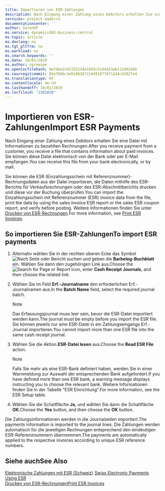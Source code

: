 ```yaml
---
title: Importieren von ESR-Zahlungen
description: Nach Eingang einer Zahlung eines Debitors erhalten Sie eine Datei mit Informationen zu bezahlten Rechnungen. Sie können diese Datei elektronisch von der Bank oder per E-Mail empfangen.
services: project-madeira
documentationcenter: ''
author: SorenGP
ms.service: dynamics365-business-central
ms.topic: article
ms.devlang: na
ms.tgt_pltfrm: na
ms.workload: na
ms.search.keywords: ''
ms.date: 10/01/2019
ms.author: sgroespe
ms.openlocfilehash: 0efdee2c91155234e19d3c5c64a53ab112d82e6b
ms.sourcegitcommit: 02e704bc3e01d62072144919774f1244c42827e4
ms.translationtype: HT
ms.contentlocale: de-CH
ms.lasthandoff: 10/01/2019
ms.locfileid: "2301028"
---
```

# <a name="import-esr-payments"></a><span data-ttu-id="9df2f-104">Importieren von ESR-Zahlungen</span><span class="sxs-lookup"><span data-stu-id="9df2f-104">Import ESR Payments</span></span>
<span data-ttu-id="9df2f-105">Nach Eingang einer Zahlung eines Debitors erhalten Sie eine Datei mit Informationen zu bezahlten Rechnungen.</span><span class="sxs-lookup"><span data-stu-id="9df2f-105">After you receive payment from a customer, you receive a file that contains information about paid invoices.</span></span> <span data-ttu-id="9df2f-106">Sie können diese Datei elektronisch von der Bank oder per E-Mail empfangen.</span><span class="sxs-lookup"><span data-stu-id="9df2f-106">You can receive this file from your bank electronically, or by mail.</span></span>  

<span data-ttu-id="9df2f-107">Sie können die ESR (Einzahlungsschein mit Referenznummer)-Rechnungsdaten aus der Datei importieren, die Daten mithilfe des ESR-Berichts für Verkaufsrechnungen oder des ESR-Abschnittberichts drucken und diese vor der Buchung überprüfen.</span><span class="sxs-lookup"><span data-stu-id="9df2f-107">You can import the Einzahlungsschein mit Referenznummer (ESR) invoice data from the file, print the data by using the sales invoice ESR report or the sales ESR coupon report, and verify before posting.</span></span> <span data-ttu-id="9df2f-108">Weitere Informationen finden Sie unter [Drucken von ESR-Rechnungen](how-to-print-esr-invoices.md).</span><span class="sxs-lookup"><span data-stu-id="9df2f-108">For more information, see [Print ESR Invoices](how-to-print-esr-invoices.md).</span></span>  

## <a name="to-import-esr-payments"></a><span data-ttu-id="9df2f-109">So importieren Sie ESR-Zahlungen</span><span class="sxs-lookup"><span data-stu-id="9df2f-109">To import ESR payments</span></span>  

1.  <span data-ttu-id="9df2f-110">Alternativ wählen Sie in der rechten oberen Ecke das Symbol ![Nach Seite oder Bericht suchen](../../media/ui-search/search_small.png "Nach Seite oder Bericht suchen") und geben die **Barbeleg-Buchblatt** ein. Wählen Sie dann den zugehörigen Link aus.</span><span class="sxs-lookup"><span data-stu-id="9df2f-110">Choose the ![Search for Page or Report](../../media/ui-search/search_small.png "Search for Page or Report icon") icon, enter **Cash Receipt Journals**, and then choose the related link.</span></span>  
2.  <span data-ttu-id="9df2f-111">Wählen Sie im Feld **Erf.-Journalname** den erforderlichen Erf.-Journalnamen aus.</span><span class="sxs-lookup"><span data-stu-id="9df2f-111">In the **Batch Name** field, select the required journal batch.</span></span>  

    > [!NOTE]  
    >  <span data-ttu-id="9df2f-112">Das Erfassungsjournal muss leer sein, bevor die ESR-Datei importiert werden kann.</span><span class="sxs-lookup"><span data-stu-id="9df2f-112">The journal must be empty before you import the ESR file.</span></span> <span data-ttu-id="9df2f-113">Sie können jeweils nur eine ESR-Datei in ein Zahlungseingangs Erf.-Journal importieren.</span><span class="sxs-lookup"><span data-stu-id="9df2f-113">You cannot import more than one ESR file into the same cash receipt journal.</span></span>  

3.  <span data-ttu-id="9df2f-114">Wählen Sie die Aktion **ESR-Datei lesen** aus.</span><span class="sxs-lookup"><span data-stu-id="9df2f-114">Choose the **Read ESR File** action.</span></span>  

    > [!NOTE]  
    >  <span data-ttu-id="9df2f-115">Falls Sie mehr als eine ESR-Bank definiert haben, werden Sie in einer Warnmeldung zur Auswahl der entsprechenden Bank aufgefordert.</span><span class="sxs-lookup"><span data-stu-id="9df2f-115">If you have defined more than one ESR bank, a warning message displays instructing you to choose the relevant bank.</span></span> <span data-ttu-id="9df2f-116">Weitere Informationen finden Sie in der Tabelle "ESR Einrichtung".</span><span class="sxs-lookup"><span data-stu-id="9df2f-116">For more information, see the ESR Setup table.</span></span>  

4.  <span data-ttu-id="9df2f-117">Wählen Sie die Schaltfläche **Ja**, und wählen Sie dann die Schaltfläche **OK**.</span><span class="sxs-lookup"><span data-stu-id="9df2f-117">Choose the **Yes** button, and then choose the **OK** button.</span></span>  

<span data-ttu-id="9df2f-118">Die Zahlungsinformationen werden in die Journalzeilen importiert.</span><span class="sxs-lookup"><span data-stu-id="9df2f-118">The payments information is imported to the journal lines.</span></span> <span data-ttu-id="9df2f-119">Die Zahlungen werden automatisch für die jeweiligen Rechnungen entsprechend den eindeutigen ESR-Referenznummern übernommen.</span><span class="sxs-lookup"><span data-stu-id="9df2f-119">The payments are automatically applied to the respective invoices according to unique ESR reference numbers.</span></span>  

## <a name="see-also"></a><span data-ttu-id="9df2f-120">Siehe auch</span><span class="sxs-lookup"><span data-stu-id="9df2f-120">See Also</span></span>  
 <span data-ttu-id="9df2f-121">[Elektronische Zahlungen mit ESR (Schweiz)](swiss-electronic-payments-using-esr.md) </span><span class="sxs-lookup"><span data-stu-id="9df2f-121">[Swiss Electronic Payments Using ESR](swiss-electronic-payments-using-esr.md) </span></span>  
 [<span data-ttu-id="9df2f-122">Drucken von ESR-Rechnungen</span><span class="sxs-lookup"><span data-stu-id="9df2f-122">Print ESR Invoices</span></span>](how-to-print-esr-invoices.md)
